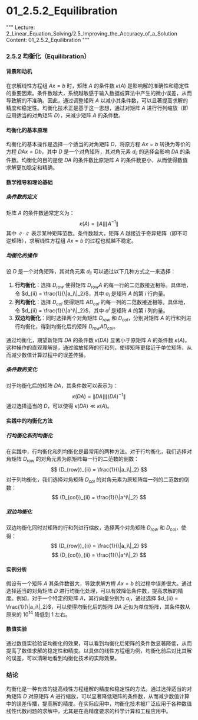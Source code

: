 # 01_2.5.2_Equilibration

"""
Lecture: 2_Linear_Equation_Solving/2.5_Improving_the_Accuracy_of_a_Solution
Content: 01_2.5.2_Equilibration
"""

### 2.5.2 均衡化（Equilibration）

#### 背景和动机
在求解线性方程组 $Ax = b$ 时，矩阵 $A$ 的条件数 $\kappa(A)$ 是影响解的准确性和稳定性的重要因素。条件数越大，系统越敏感于输入数据或算法中产生的微小误差，从而导致解的不准确。因此，通过调整矩阵 $A$ 以减小其条件数，可以显著提高求解的精度和稳定性。均衡化技术正是基于这一思想，通过对矩阵 $A$ 进行行列缩放（即应用适当的对角矩阵 $D$），来减少矩阵 $A$ 的条件数。

#### 均衡化的基本原理
均衡化的基本操作是选择一个适当的对角矩阵 $D$，将原方程 $Ax = b$ 转换为等价的方程 $DAx = Db$，其中 $D$ 是一个对角矩阵，其对角元素 $d_{ii}$ 的选择会影响 $DA$ 的条件数。均衡化的目的是使 $DA$ 的条件数比原矩阵 $A$ 的条件数更小，从而使得数值求解更加稳定和精确。

#### 数学推导和理论基础

##### 条件数的定义
矩阵 $A$ 的条件数通常定义为：
$$ \kappa(A) = \|A\| \|A^{-1}\| $$
其中 $\|\cdot\|$ 表示某种矩阵范数。条件数越大，矩阵 $A$ 越接近于奇异矩阵（即不可逆矩阵），求解线性方程组 $Ax = b$ 的过程也就越不稳定。

##### 均衡化的操作
设 $D$ 是一个对角矩阵，其对角元素 $d_{ii}$ 可以通过以下几种方式之一来选择：
1. **行均衡化**：选择 $D_{row}$ 使得矩阵 $D_{row}A$ 的每一行的二范数接近相等。具体地，令 $d_{ii} = \frac{1}{\|a_i\|_2}$，其中 $a_i$ 是矩阵 $A$ 的第 $i$ 行向量。
2. **列均衡化**：选择 $D_{col}$ 使得矩阵 $AD_{col}$ 的每一列的二范数接近相等。具体地，令 $d_{ii} = \frac{1}{\|a^i\|_2}$，其中 $a^i$ 是矩阵 $A$ 的第 $i$ 列向量。
3. **双边均衡化**：同时选择两个对角矩阵 $D_{row}$ 和 $D_{col}$，分别对矩阵 $A$ 的行和列进行均衡化，得到均衡化后的矩阵 $D_{row}AD_{col}$。

通过均衡化，期望新矩阵 $DA$ 的条件数 $\kappa(DA)$ 显著小于原矩阵 $A$ 的条件数 $\kappa(A)$。这种操作的直观理解是，通过缩放矩阵的行和列，使得矩阵更接近于单位矩阵，从而减少数值计算过程中的误差传播。

##### 条件数的变化
对于均衡化后的矩阵 $DA$，其条件数可以表示为：
$$ \kappa(DA) = \|DA\| \|(DA)^{-1}\| $$
通过选择适当的 $D$，可以使得 $\kappa(DA) \ll \kappa(A)$。

#### 实践中的均衡化方法

##### 行均衡化和列均衡化
在实践中，行均衡化和列均衡化是最常用的两种方法。对于行均衡化，我们选择对角矩阵 $D_{row}$ 的对角元素为原矩阵每一行的二范数的倒数：
$$ (D_{row})_{ii} = \frac{1}{\|a_i\|_2} $$
对于列均衡化，我们选择对角矩阵 $D_{col}$ 的对角元素为原矩阵每一列的二范数的倒数：
$$ (D_{col})_{ii} = \frac{1}{\|a^i\|_2} $$

##### 双边均衡化
双边均衡化同时对矩阵的行和列进行缩放，选择两个对角矩阵 $D_{row}$ 和 $D_{col}$，使得：
$$ (D_{row})_{ii} = \frac{1}{\|a_i\|_2} $$
$$ (D_{col})_{ii} = \frac{1}{\|a^i\|_2} $$

#### 实例分析
假设有一个矩阵 $A$ 其条件数很大，导致求解方程 $Ax = b$ 的过程中误差很大。通过选择适当的对角矩阵 $D$ 进行均衡化处理，可以有效降低条件数，提高求解的精度。例如，对于一个特定的矩阵 $A$，其行向量分别为 $a_i$，通过选择 $d_{ii} = \frac{1}{\|a_i\|_2}$，可以使得均衡化后的矩阵 $DA$ 近似为单位矩阵，其条件数从原来的 $10^{14}$ 降低到 $1$ 左右。

#### 数值实验
通过数值实验验证均衡化的效果，可以看到均衡化后矩阵的条件数显著降低，从而提高了数值求解的稳定性和精度。以具体的线性方程组为例，均衡化前后对比其解的误差，可以清晰地看到均衡化技术的实际效果。

### 结论
均衡化是一种有效的提高线性方程组解的精度和稳定性的方法。通过选择适当的对角矩阵 $D$ 对原矩阵 $A$ 进行缩放，可以显著降低矩阵的条件数，从而减少数值计算中的误差传播，提高解的精度。在实际应用中，均衡化技术被广泛应用于各种数值线性代数问题的求解中，尤其是在高精度要求的科学计算和工程应用中。